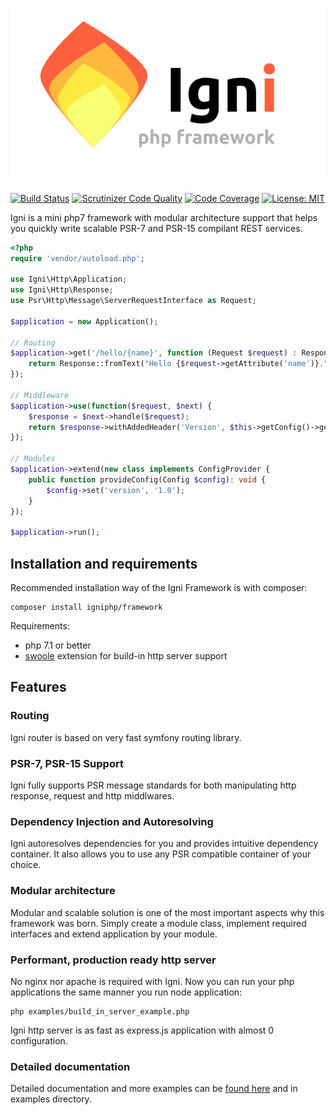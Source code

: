 # ![Igni logo](https://github.com/igniphp/common/blob/master/logo/full.svg)
[![Build Status](https://travis-ci.org/igniphp/framework.svg?branch=master)](https://travis-ci.org/igniphp/framework)
[![Scrutinizer Code Quality](https://scrutinizer-ci.com/g/igniphp/framework/badges/quality-score.png?b=master)](https://scrutinizer-ci.com/g/igniphp/framework/?branch=master)
[![Code Coverage](https://scrutinizer-ci.com/g/igniphp/framework/badges/coverage.png?b=master)](https://scrutinizer-ci.com/g/igniphp/framework/?branch=master)
[![License: MIT](https://img.shields.io/badge/License-MIT-yellow.svg)](./LICENSE)

Igni is a mini php7 framework with modular architecture support that helps you quickly write scalable PSR-7 and PSR-15 compilant REST services.

```php
<?php
require 'vendor/autoload.php';

use Igni\Http\Application;
use Igni\Http\Response;
use Psr\Http\Message\ServerRequestInterface as Request;

$application = new Application();

// Routing
$application->get('/hello/{name}', function (Request $request) : Response {
    return Response::fromText("Hello {$request->getAttribute('name')}.");
});

// Middleware
$application->use(function($request, $next) {
    $response = $next->handle($request);
    return $response->withAddedHeader('Version', $this->getConfig()->get('version'));
});

// Modules
$application->extend(new class implements ConfigProvider {
    public function provideConfig(Config $config): void {
        $config->set('version', '1.0');
    }
});

$application->run();
```

## Installation and requirements

Recommended installation way of the Igni Framework is with composer:

``` 
composer install igniphp/framework
```

Requirements:
 - php 7.1 or better
 - [swoole](https://github.com/swoole/swoole-src) extension for build-in http server support

## Features

### Routing

Igni router is based on very fast symfony routing library.

### PSR-7, PSR-15 Support

Igni fully supports PSR message standards for both manipulating http response, request and http middlwares.

### Dependency Injection and Autoresolving

Igni autoresolves dependencies for you and provides intuitive dependency container. 
It also allows you to use any PSR compatible container of your choice.

### Modular architecture

Modular and scalable solution is one of the most important aspects why this framework was born.
Simply create a module class, implement required interfaces and extend application by your module.

### Performant, production ready http server

No nginx nor apache is required with Igni. Now you can run your php applications the same manner you run node application:
 ``` 
php examples/build_in_server_example.php
 ```
 
Igni http server is as fast as express.js application with almost 0 configuration. 

### Detailed documentation

Detailed documentation and more examples can be [found here](docs/README.md) and in examples directory.
